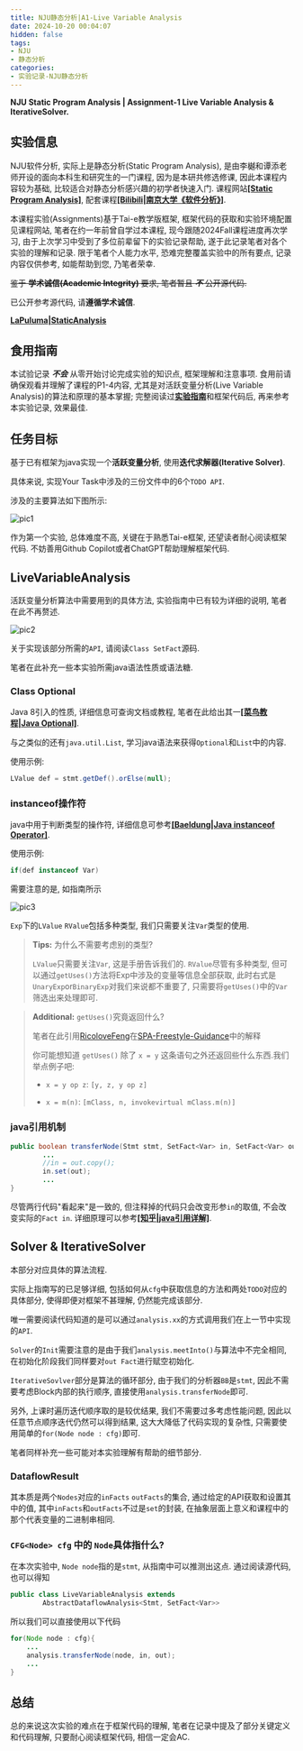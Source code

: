 ```yaml
---
title: NJU静态分析|A1-Live Variable Analysis
date: 2024-10-20 00:04:07
hidden: false
tags:
- NJU
- 静态分析
categories:
- 实验记录-NJU静态分析
---
```


**NJU Static Program Analysis | Assignment-1 Live Variable Analysis & IterativeSolver.**

<!--more-->

## 实验信息

NJU软件分析, 实际上是静态分析(Static Program Analysis), 是由李樾和谭添老师开设的面向本科生和研究生的一门课程, 因为是本研共修选修课, 因此本课程内容较为基础, 比较适合对静态分析感兴趣的初学者快速入门. 课程网站[**[Static Program Analysis]**](https://tai-e.pascal-lab.net/lectures.html), 配套课程[**[Bilibili|南京大学《软件分析》]**](https://www.bilibili.com/video/BV1b7411K7P4).

本课程实验(Assignments)基于Tai-e教学版框架, 框架代码的获取和实验环境配置见课程网站, 笔者在约一年前曾自学过本课程, 现今跟随2024Fall课程进度再次学习, 由于上次学习中受到了多位前辈留下的实验记录帮助, 遂于此记录笔者对各个实验的理解和记录. 限于笔者个人能力水平, 恐难完整覆盖实验中的所有要点, 记录内容仅供参考, 如能帮助到您, 乃笔者荣幸.

~~鉴于 **学术诚信(Academic Integrity)** 要求, 笔者暂且 ***不*** 公开源代码.~~

已公开参考源代码, 请**遵循学术诚信**.

[**LaPuluma|StaticAnalysis**](https://github.com/La-Pluma/NJU-Static-Analysis-Tai-e)

## 食用指南

本试验记录 ***不会*** 从零开始讨论完成实验的知识点, 框架理解和注意事项. 食用前请确保观看并理解了课程的P1-4内容, 尤其是对活跃变量分析(Live Variable Analysis)的算法和原理的基本掌握; 完整阅读过[**实验指南**](https://tai-e.pascal-lab.net/pa1.html)和框架代码后, 再来参考本实验记录, 效果最佳.

## 任务目标

基于已有框架为java实现一个**活跃变量分析**, 使用**迭代求解器(Iterative Solver)**.

具体来说, 实现Your Task中涉及的三份文件中的6个`TODO API`.

涉及的主要算法如下图所示:

![pic1](LabRecord-SPA-A1/pic1.png)

作为第一个实验, 总体难度不高, 关键在于熟悉Tai-e框架, 还望读者耐心阅读框架代码. 不妨善用Github Copilot或者ChatGPT帮助理解框架代码.

## LiveVariableAnalysis

活跃变量分析算法中需要用到的具体方法, 实验指南中已有较为详细的说明, 笔者在此不再赘述.

![pic2](LabRecord-SPA-A1/pic2.png)

关于实现该部分所需的`API`, 请阅读`Class SetFact`源码.

笔者在此补充一些本实验所需java语法性质或语法糖.

### Class Optional

Java 8引入的性质, 详细信息可查询文档或教程, 笔者在此给出其一[**[菜鸟教程|Java Optional]**](https://www.runoob.com/java/java8-optional-class.html).

与之类似的还有`java.util.List`, 学习java语法来获得`Optional`和`List`中的内容.

使用示例:

``` java
LValue def = stmt.getDef().orElse(null);
```

### instanceof操作符

java中用于判断类型的操作符, 详细信息可参考[**[Baeldung|Java instanceof Operator]**](https://www.baeldung.com/java-instanceof).

使用示例:

```java
if(def instanceof Var)
```

需要注意的是, 如指南所示

![pic3](LabRecord-SPA-A1/pic3.png)

`Exp`下的`LValue` `RValue`包括多种类型, 我们只需要关注`Var`类型的使用.

> **Tips:** 为什么不需要考虑别的类型?
>
> `LValue`只需要关注`Var`, 这是手册告诉我们的. `RValue`尽管有多种类型, 但可以通过`getUses()`方法将Exp中涉及的变量等信息全部获取, 此时右式是`UnaryExp`or`BinaryExp`对我们来说都不重要了, 只需要将`getUses()`中的`Var`筛选出来处理即可.

> **Additional:** `getUses()`究竟返回什么?
> 
> 笔者在此引用[RicoloveFeng](https://github.com/RicoloveFeng)在[SPA-Freestyle-Guidance](https://github.com/RicoloveFeng/SPA-Freestyle-Guidance)中的解释
>
> 你可能想知道 `getUses()` 除了 `x = y` 这条语句之外还返回些什么东西.我们举点例子吧:
>
> - `x = y op z`: `[y, z, y op z]`
> 
> - `x = m(n)`: `[mClass, n, invokevirtual mClass.m(n)]`

### java引用机制

```java
public boolean transferNode(Stmt stmt, SetFact<Var> in, SetFact<Var> out) {
        ...
        //in = out.copy();
        in.set(out);
        ...
}
```

尽管两行代码"看起来"是一致的, 但注释掉的代码只会改变形参`in`的取值, 不会改变实际的`Fact in`. 详细原理可以参考[**[知乎|java引用详解]**](https://zhuanlan.zhihu.com/p/453857961).

## Solver & IterativeSolver

本部分对应具体的算法流程.

实际上指南写的已足够详细, 包括如何从`cfg`中获取信息的方法和两处`TODO`对应的具体部分, 使得即便对框架不甚理解, 仍然能完成该部分.

唯一需要阅读代码知道的是可以通过`analysis.xx`的方式调用我们在上一节中实现的`API`.

`Solver`的`Init`需要注意的是由于我们`analysis.meetInto()`与算法中不完全相同, 在初始化阶段我们同样要对`out Fact`进行赋空初始化.

`IterativeSovlver`部分是算法的循环部分, 由于我们的分析器`BB`是`stmt`, 因此不需要考虑Block内部的执行顺序, 直接使用`analysis.transferNode`即可.

另外, 上课时遍历迭代顺序取的是较优结果, 我们不需要过多考虑性能问题, 因此以任意节点顺序迭代仍然可以得到结果, 这大大降低了代码实现的复杂性, 只需要使用简单的`for(Node node : cfg)`即可.

笔者同样补充一些可能对本实验理解有帮助的细节部分.

### DataflowResult

其本质是两个`Nodes`对应的`inFacts` `outFacts`的集合, 通过给定的API获取和设置其中的值, 其中`inFacts`和`outFacts`不过是`set`的封装, 在抽象层面上意义和课程中的那个代表变量的二进制串相同.

### `CFG<Node> cfg` 中的 `Node`具体指什么?

在本次实验中, `Node node`指的是`stmt`, 从指南中可以推测出这点. 通过阅读源代码, 也可以得知

```java
public class LiveVariableAnalysis extends
        AbstractDataflowAnalysis<Stmt, SetFact<Var>>
```

所以我们可以直接使用以下代码

```java
for(Node node : cfg){
    ...
    analysis.transferNode(node, in, out);
    ...
}    
```

## 总结

总的来说这次实验的难点在于框架代码的理解, 笔者在记录中提及了部分关键定义和代码理解, 只要耐心阅读框架代码, 相信一定会AC.
